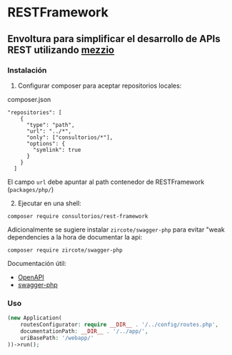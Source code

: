# RESTFramework

## Envoltura para simplificar el desarrollo de APIs REST utilizando [mezzio](https://docs.mezzio.dev/)

### Instalación

1. Configurar composer para aceptar repositorios locales:

  composer.json

```
"repositories": [
    {
      "type": "path",
      "url": "../*",
      "only": ["consultorios/*"],
      "options": {
        "symlink": true
      }
    }
  ]
```

El campo `url` debe apuntar al path contenedor de RESTFramework (`packages/php/`)


2. Ejecutar en una shell:
   
```shell
composer require consultorios/rest-framework
```

Adicionalmente se sugiere instalar `zircote/swagger-php` para evitar "weak dependencies a la hora de documentar la api:

```shell
composer require zircote/swagger-php
```

Documentación útil:
- [OpenAPI](https://swagger.io/docs/specification/about/)
- [swagger-php](https://swagger.io/docs/specification/about/)

### Uso

```php
(new Application(
    routesConfigurator: require __DIR__ . '/../config/routes.php',
    documentationPath: __DIR__ . '/../app/',
    uriBasePath: '/webapp/'
))->run();
```
